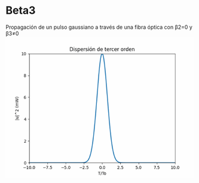 # Beta3
Propagación de un pulso gaussiano a través de una fibra óptica con β2=0 y β3≠0
![](Anim_beta3.gif)

